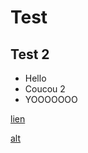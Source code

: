 # Test

## Test 2

- Hello
- Coucou 2
- YOOOOOOO

[lien](http://i.giphy.com/l46Cs36c9HrHMExoc.gif)

[alt](coucou)
